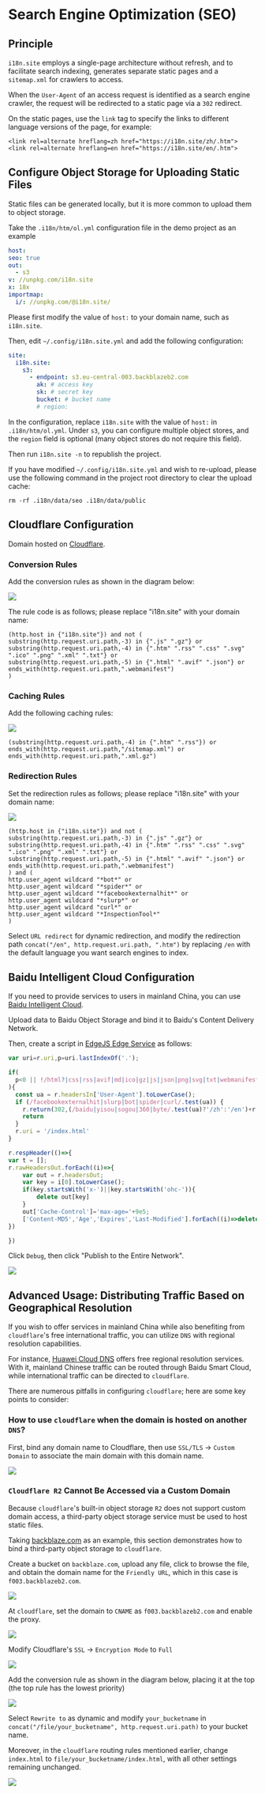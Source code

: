 # Search Engine Optimization (SEO)

## Principle

`i18n.site` employs a single-page architecture without refresh, and to facilitate search indexing, generates separate static pages and a `sitemap.xml` for crawlers to access.

When the `User-Agent` of an access request is identified as a search engine crawler, the request will be redirected to a static page via a `302` redirect.

On the static pages, use the `link` tag to specify the links to different language versions of the page, for example:

```
<link rel=alternate hreflang=zh href="https://i18n.site/zh/.htm">
<link rel=alternate hreflang=en href="https://i18n.site/en/.htm">
```

## Configure Object Storage for Uploading Static Files

Static files can be generated locally, but it is more common to upload them to object storage.

Take the `.i18n/htm/ol.yml` configuration file in the demo project as an example

```yml
host:
seo: true
out:
  - s3
v: //unpkg.com/i18n.site
x: 18x
importmap:
  i/: //unpkg.com/@i18n.site/
```

Please first modify the value of `host:` to your domain name, such as `i18n.site`.

Then, edit `~/.config/i18n.site.yml` and add the following configuration:

```yml
site:
  i18n.site:
    s3:
      - endpoint: s3.eu-central-003.backblazeb2.com
        ak: # access key
        sk: # secret key
        bucket: # bucket name
        # region:
```

In the configuration, replace `i18n.site` with the value of `host:` in `.i18n/htm/ol.yml`. Under `s3`, you can configure multiple object stores, and the `region` field is optional (many object stores do not require this field).

Then run `i18n.site -n` to republish the project.

If you have modified `~/.config/i18n.site.yml` and wish to re-upload, please use the following command in the project root directory to clear the upload cache:

```
rm -rf .i18n/data/seo .i18n/data/public
```

## Cloudflare Configuration

Domain hosted on [Cloudflare](//www.cloudflare.com).

### Conversion Rules

Add the conversion rules as shown in the diagram below:

![](//p.3ti.site/1725436822.avif)

The rule code is as follows; please replace "i18n.site" with your domain name:

```
(http.host in {"i18n.site"}) and not (
substring(http.request.uri.path,-3) in {".js" ".gz"} or
substring(http.request.uri.path,-4) in {".htm" ".rss" ".css" ".svg" ".ico" ".png" ".xml" ".txt"} or
substring(http.request.uri.path,-5) in {".html" ".avif" ".json"} or
ends_with(http.request.uri.path,".webmanifest")
)
```

### Caching Rules

Add the following caching rules:

![](//p.3ti.site/1725437039.avif)

```
(substring(http.request.uri.path,-4) in {".htm" ".rss"}) or ends_with(http.request.uri.path,"/sitemap.xml") or ends_with(http.request.uri.path,".xml.gz")
```

### Redirection Rules

Set the redirection rules as follows; please replace "i18n.site" with your domain name:

![](//p.3ti.site/1725437096.avif)

```
(http.host in {"i18n.site"}) and not (
substring(http.request.uri.path,-3) in {".js" ".gz"} or
substring(http.request.uri.path,-4) in {".htm" ".rss" ".css" ".svg" ".ico" ".png" ".xml" ".txt"} or
substring(http.request.uri.path,-5) in {".html" ".avif" ".json"} or
ends_with(http.request.uri.path,".webmanifest")
) and (
http.user_agent wildcard "*bot*" or
http.user_agent wildcard "*spider*" or
http.user_agent wildcard "*facebookexternalhit*" or
http.user_agent wildcard "*slurp*" or
http.user_agent wildcard "curl*" or
http.user_agent wildcard "*InspectionTool*"
)
```

Select `URL redirect` for dynamic redirection, and modify the redirection path `concat("/en", http.request.uri.path, ".htm")` by replacing `/en` with the default language you want search engines to index.

## Baidu Intelligent Cloud Configuration

If you need to provide services to users in mainland China, you can use [Baidu Intelligent Cloud](//cloud.baidu.com).

Upload data to Baidu Object Storage and bind it to Baidu's Content Delivery Network.

Then, create a script in [EdgeJS Edge Service](//console.bce.baidu.com/cdn/#/cdn/ejs/list) as follows:

```js
var uri=r.uri,p=uri.lastIndexOf('.');

if(
  p<0 || !/html?|css|rss|avif|md|ico|gz|js|json|png|svg|txt|webmanifest|xml/.test(uri.slice(p+1))
){
  const ua = r.headersIn['User-Agent'].toLowerCase();
  if (/facebookexternalhit|slurp|bot|spider|curl/.test(ua)) {
    r.return(302,(/baidu|yisou|sogou|360|byte/.test(ua)?'/zh':'/en')+r.uri+'.htm')
    return
  }
  r.uri = '/index.html'
}

r.respHeader(()=>{
var t = [];
r.rawHeadersOut.forEach((i)=>{
    var out = r.headersOut;
    var key = i[0].toLowerCase();
    if(key.startsWith('x-')||key.startsWith('ohc-')){
        delete out[key]
    }
    out['Cache-Control']='max-age='+9e5;
    ['Content-MD5','Age','Expires','Last-Modified'].forEach((i)=>delete out[i])
})

})
```

Click `Debug`, then click "Publish to the Entire Network".

![](//p.3ti.site/1725437754.avif)

## Advanced Usage: Distributing Traffic Based on Geographical Resolution

If you wish to offer services in mainland China while also benefiting from `cloudflare`'s free international traffic, you can utilize `DNS` with regional resolution capabilities.

For instance, [Huawei Cloud DNS](https://www.huaweicloud.com) offers free regional resolution services. With it, mainland Chinese traffic can be routed through Baidu Smart Cloud, while international traffic can be directed to `cloudflare`.

There are numerous pitfalls in configuring `cloudflare`; here are some key points to consider:

### How to use `cloudflare` when the domain is hosted on another `DNS`?

First, bind any domain name to Cloudflare, then use `SSL/TLS` → `Custom Domain` to associate the main domain with this domain name.

![](https://p.3ti.site/1725438658.avif)

### `Cloudflare R2` Cannot Be Accessed via a Custom Domain

Because `cloudflare`'s built-in object storage `R2` does not support custom domain access, a third-party object storage service must be used to host static files.

Taking [backblaze.com](https://www.backblaze.com) as an example, this section demonstrates how to bind a third-party object storage to `cloudflare`.

Create a bucket on `backblaze.com`, upload any file, click to browse the file, and obtain the domain name for the `Friendly URL`, which in this case is `f003.backblazeb2.com`.

![](//p.3ti.site/1725440783.avif)

At `cloudflare`, set the domain to `CNAME` as `f003.backblazeb2.com` and enable the proxy.

![](//p.3ti.site/1725440896.avif)

Modify Cloudflare's `SSL` → `Encryption Mode` to `Full`

![](//p.3ti.site/1725438572.avif)

Add the conversion rule as shown in the diagram below, placing it at the top (the top rule has the lowest priority)

![](//p.3ti.site/1725443232.avif)

Select `Rewrite to` as dynamic and modify `your_bucketname` in `concat("/file/your_bucketname", http.request.uri.path)` to your bucket name.

Moreover, in the `cloudflare` routing rules mentioned earlier, change `index.html` to `file/your_bucketname/index.html`, with all other settings remaining unchanged.

![](//p.3ti.site/1725441384.avif)